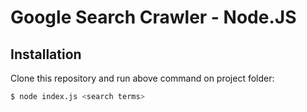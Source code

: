 # Google Search Crawler - Node.JS

## Installation

Clone this repository and run above command on project folder:

``` sh
$ node index.js <search terms>
```
